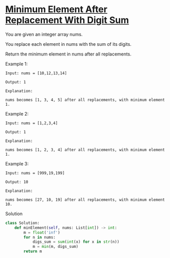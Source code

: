 # [Minimum Element After Replacement With Digit Sum](https://leetcode.com/problems/minimum-element-after-replacement-with-digit-sum/description/)

You are given an integer array nums.

You replace each element in nums with the sum of its digits.

Return the minimum element in nums after all replacements.

Example 1:
```
Input: nums = [10,12,13,14]

Output: 1

Explanation:

nums becomes [1, 3, 4, 5] after all replacements, with minimum element 1.
```
Example 2:
```
Input: nums = [1,2,3,4]

Output: 1

Explanation:

nums becomes [1, 2, 3, 4] after all replacements, with minimum element 1.
```
Example 3:
```
Input: nums = [999,19,199]

Output: 10

Explanation:

nums becomes [27, 10, 19] after all replacements, with minimum element 10.
```
Solution
```python
class Solution:
    def minElement(self, nums: List[int]) -> int:
        m = float('inf')
        for n in nums:
            digs_sum = sum(int(x) for x in str(n))
            m = min(m, digs_sum)
        return m
```